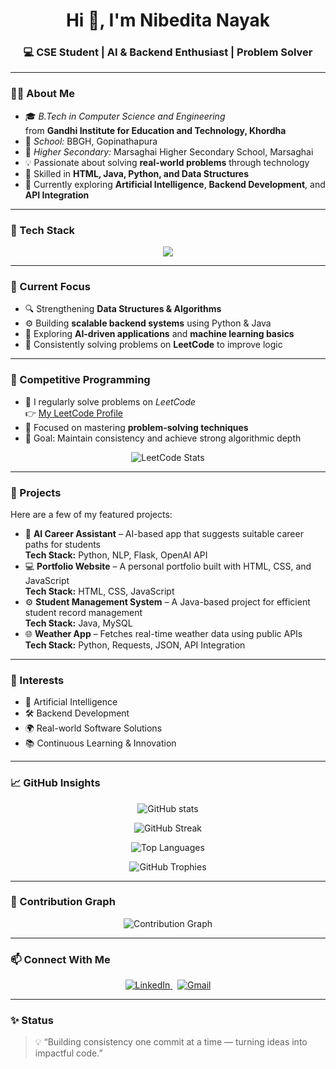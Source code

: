 <h1 align="center">Hi 👋, I'm Nibedita Nayak</h1>
<h3 align="center">💻 CSE Student | AI & Backend Enthusiast | Problem Solver</h3>

---

### 👩‍💻 About Me
- 🎓 *B.Tech in Computer Science and Engineering*  
  from **Gandhi Institute for Education and Technology, Khordha**  
- 🏫 *School:* BBGH, Gopinathapura  
- 🏫 *Higher Secondary:* Marsaghai Higher Secondary School, Marsaghai  
- 💡 Passionate about solving **real-world problems** through technology  
- 🌱 Skilled in **HTML, Java, Python, and Data Structures**  
- 🤖 Currently exploring **Artificial Intelligence**, **Backend Development**, and **API Integration**

---

### 🚀 Tech Stack
<p align="center">
  <img src="https://skillicons.dev/icons?i=c,cpp,java,python,html,css,javascript,mysql,git,github,linux,flask&perline=6" />
</p>

---

### 🎯 Current Focus
- 🔍 Strengthening **Data Structures & Algorithms**  
- ⚙️ Building **scalable backend systems** using Python & Java  
- 🤖 Exploring **AI-driven applications** and **machine learning basics**  
- 🧠 Consistently solving problems on **LeetCode** to improve logic  

---

### 🧠 Competitive Programming
- 💬 I regularly solve problems on *LeetCode*  
  👉 [My LeetCode Profile](https://leetcode.com/u/nibedita_nayak/)
- 🧩 Focused on mastering **problem-solving techniques**  
- 🎯 Goal: Maintain consistency and achieve strong algorithmic depth  

<p align="center">
  <img src="https://leetcard.jacoblin.cool/nibedita_nayak?theme=dark&font=Poppins" alt="LeetCode Stats" />
</p>

---

### 🔨 Projects
Here are a few of my featured projects:
- 🧠 **AI Career Assistant** – AI-based app that suggests suitable career paths for students  
  **Tech Stack:** Python, NLP, Flask, OpenAI API  
- 💻 **Portfolio Website** – A personal portfolio built with HTML, CSS, and JavaScript  
  **Tech Stack:** HTML, CSS, JavaScript  
- ⚙ **Student Management System** – A Java-based project for efficient student record management  
  **Tech Stack:** Java, MySQL  
- 🌐 **Weather App** – Fetches real-time weather data using public APIs  
  **Tech Stack:** Python, Requests, JSON, API Integration  

---

### 🎯 Interests
- 🤖 Artificial Intelligence  
- 🛠 Backend Development  
- 🌍 Real-world Software Solutions  
- 📚 Continuous Learning & Innovation  

---

### 📈 GitHub Insights
<p align="center">
  <img src="https://github-readme-stats.vercel.app/api?username=nibeditanayak-111NN&show_icons=true&theme=tokyonight&hide_border=true" alt="GitHub stats" />
</p>

<p align="center">
  <img src="https://github-readme-streak-stats.herokuapp.com/?user=nibeditanayak-111NN&theme=tokyonight&hide_border=true" alt="GitHub Streak" />
</p>

<p align="center">
  <img src="https://github-readme-stats.vercel.app/api/top-langs/?username=nibeditanayak-111NN&layout=compact&theme=tokyonight&hide_border=true" alt="Top Languages" />
</p>

<p align="center">
  <img src="https://github-profile-trophy.vercel.app/?username=nibeditanayak-111NN&theme=tokyonight&no-frame=true&margin-w=15" alt="GitHub Trophies" />
</p>

---

### 🧩 Contribution Graph
<p align="center">
  <img src="https://github-readme-activity-graph.vercel.app/graph?username=nibeditanayak-111NN&theme=tokyo-night" alt="Contribution Graph" />
</p>

---

### 📫 Connect With Me
<p align="center">
  <a href="https://www.linkedin.com/in/nibedita-nayak" target="_blank">
    <img src="https://img.shields.io/badge/LinkedIn-Nibedita%20Nayak-blue?style=for-the-badge&logo=linkedin" alt="LinkedIn" />
  </a>
  &nbsp;
  <a href="mailto:nibeditanayak111@gmail.com">
    <img src="https://img.shields.io/badge/Gmail-nibeditanayak111%40gmail.com-red?style=for-the-badge&logo=gmail" alt="Gmail" />
  </a>
</p>

---

### ✨ Status
> 💡 “Building consistency one commit at a time — turning ideas into impactful code.”
